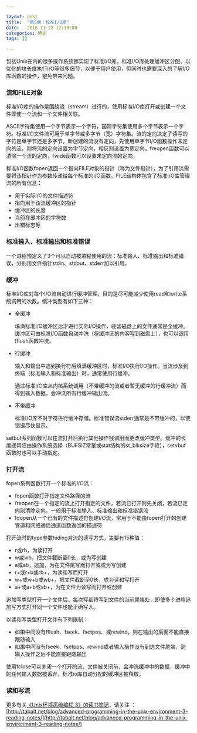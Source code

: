 ```yaml
---

layout: post
title:  "第5章：标准I/O库"
date:   2016-11-22 12:30:00
categories: 博文
tags: []

---
```


包括Unix在内的很多操作系统都实现了标准I/O库，标准I/O库处理缓冲区分配、以优化的块长度执行I/O等很多细节，以便于用户使用，但同时也需要深入的了解I/O库函数的操作，避免带来问题。

### 流和FILE对象

标准I/O库的操作是围绕流（stream）进行的，使用标准I/O库打开或创建一个文件即使一个流和一个文件相关联。

ASCII字符集使用一个字节表示一个字符，国际字符集使用多个字节表示一个字符。标准I/O文件流可用于单字节或多字节（宽）字符集。流的定向决定了读写的字符是单字节还是多字节。新创建的流没有定向，先使用单字节I/O函数操作未定向的流，则将流的定向设置为字节定向，相反则设置为宽定向。freopen函数可以清除一个流的定向，fwide函数可以设置未定向流的定向。

标准I/O函数fopen返回一个指向FILE对象的指针（称为文件指针），为了引用流需要将该指针作为参数传递给每个标准的I/O函数。FILE结构体包含了标准I/O库管理流的所有信息：

* 用于实际I/O的文件描述符
* 指向用于该流缓冲区的指针
* 缓冲区的长度
* 当前在缓冲区的字符数
* 出错标志等


### 标准输入、标准输出和标准错误

一个进程预定义了3个可以自动被进程使用的流：标准输入、标准输出和标准错误，分别用文件指针stdin、stdout、stderr加以引用。


### 缓冲

标准I/O库对每个I/O流自动进行缓冲管理，目的是尽可能减少使用read和write系统调用的次数。缓冲类型有如下三种：

* 全缓冲

    填满标准I/O缓冲区后才进行实际I/O操作，驻留磁盘上的文件通常是全缓冲。缓冲区可由标准I/O函数自动冲洗（将缓冲区的内容写到磁盘上），也可以调用fflush函数冲洗。

* 行缓冲

    输入和输出中遇到换行符后填满缓冲区时，标准I/O执行I/O操作。当流涉及到终端（标准输入和标准输出）时，通常使用行缓冲。
    
    通过标准I/O库从内核系统调用（不带缓冲的流或者暂无缓冲的行缓冲流）而得到输入数据，会冲洗所有行缓冲输出流。

* 不带缓冲

    标准I/O库不对字符进行缓冲存储。标准错误流stderr通常是不带缓冲的，以使错误尽快显示。


setbuf系列函数可以在流打开后执行其他操作钱调用而更改缓冲类型。缓冲的长度通常应由操作系统选择（BUFSIZ常量或stat结构的st_blksize字段），setvbuf函数时也可以手动指定。


### 打开流

fopen系列函数打开一个标准的I/O流：

* fopen函数打开指定文件路径的流
* freopen在一个指定的流上打开指定的文件，若流已打开则先关闭，若流已定向则清除定向，一般用于标准输入、标准输出和标准错误流
* fdopen从一个已有的文件描述符创建I/O流，常用于不能由fopen打开的创建管道和网络通信通道函数返回的描述符

打开流时的type参数hiding对流的读写方式，主要有15种值：

* r或rb，为读打开
* w或wb，把文件截断至0长，或为写创建
* a或ab，追加，为在文件尾写而打开或或为写创建
* r+或r+b或rb+，为读和写而打开
* w+或w+b或wb+，把文件截断至0长，或为读和写打开
* a+或a+b或ab+，为在文件为读写而打开或创建

追加写类型打开一个文件后，每次写都将写到文件的当前尾端处，即使多个进程追加写方式打开同一个文件也能正确写入。

以读和写类型打开文件有下列限制：

* 如果中间没有fflush、fseek、fsetpos、或rewind，则在输出的后面不能直接跟随输入
* 如果中间没有fseek、fsetpos、rewind或者输入操作没有到达文件尾端，则输入操作之后不能直接跟随输出

使用fclose可以关闭一个打开的流，文件被关闭前，会冲洗缓冲中的数据，缓冲中的任何输入数据被丢弃，标准io库自动分配的缓冲区被释放。


### 读和写流




更多有关[《Unix环境高级编程 3》的读书笔记](http://tabalt.net/blog/advanced-programming-in-the-unix-environment-3-reading-notes/)，请关注 ：   
[http://tabalt.net/blog/advanced-programming-in-the-unix-environment-3-reading-notes/](http://tabalt.net/blog/advanced-programming-in-the-unix-environment-3-reading-notes/)


